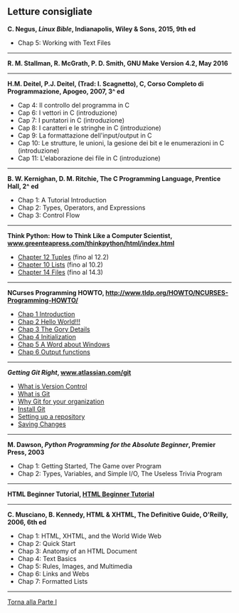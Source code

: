 ## Letture consigliate

**C. Negus, *Linux Bible*, Indianapolis, Wiley & Sons, 2015, 9th ed**

* Chap 5: Working with Text Files

---

**R. M. Stallman, R. McGrath, P. D. Smith, GNU Make Version 4.2, May 2016**

---

**H.M. Deitel, P.J. Deitel, (Trad: I. Scagnetto), C, Corso Completo di Programmazione, Apogeo, 2007, 3^ ed**

* Cap 4: Il controllo del programma in C
* Cap 6: I vettori in C (introduzione)
* Cap 7: I puntatori in C (introduzione)
* Cap 8: I caratteri e le stringhe in C (introduzione)
* Cap 9: La formattazione dell'input/output in C
* Cap 10: Le strutture, le unioni, la gesione dei bit e le enumerazioni in C (introduzione)
* Cap 11: L'elaborazione dei file in C (introduzione)

---

**B. W. Kernighan, D. M. Ritchie, The C Programming Language, Prentice Hall, 2^ ed**

* Chap 1: A Tutorial Introduction
* Chap 2: Types, Operators, and Expressions
* Chap 3: Control Flow

---

**Think Python: How to Think Like a Computer Scientist, <a href="http://www.greenteapress.com/thinkpython/html/index.html">www.greenteapress.com/thinkpython/html/index.html</a>**

* <a href="http://www.greenteapress.com/thinkpython/html/thinkpython013.html">Chapter 12  Tuples</a> (fino al 12.2)
* <a href="http://www.greenteapress.com/thinkpython/html/thinkpython011.html">Chapter 10  Lists</a> (fino al 10.2)
* <a href="http://www.greenteapress.com/thinkpython/html/thinkpython015.html">Chapter 14  Files</a> (fino al 14.3)

---

**NCurses Programming HOWTO, <a href="http://www.tldp.org/HOWTO/NCURSES-Programming-HOWTO/">http://www.tldp.org/HOWTO/NCURSES-Programming-HOWTO/</a>**

* <a href="http://www.tldp.org/HOWTO/NCURSES-Programming-HOWTO/intro.html">Chap 1 Introduction</a>
* <a href="http://www.tldp.org/HOWTO/NCURSES-Programming-HOWTO/helloworld.html">Chap 2 Hello World!!!</a>
* <a href="http://www.tldp.org/HOWTO/NCURSES-Programming-HOWTO/gory.html">Chap 3 The Gory Details</a>
* <a href="http://www.tldp.org/HOWTO/NCURSES-Programming-HOWTO/init.html">Chap 4 Initialization</a>
* <a href="http://www.tldp.org/HOWTO/NCURSES-Programming-HOWTO/awordwindows.html">Chap 5 A Word about Windows</a>
* <a href="http://www.tldp.org/HOWTO/NCURSES-Programming-HOWTO/printw.html">Chap 6 Output functions</a>







---

***Getting Git Right*, <a href="https://www.atlassian.com/git">www.atlassian.com/git</a>**

* <a href="https://www.atlassian.com/git/tutorials/what-is-version-control">What is Version Control</a>
* <a href="https://www.atlassian.com/git/tutorials/what-is-git">What is Git</a>
* <a href="https://www.atlassian.com/git/tutorials/why-git">Why Git for your organization</a>
* <a href="https://www.atlassian.com/git/tutorials/install-git">Install Git</a>
* <a href="https://www.atlassian.com/git/tutorials/setting-up-a-repository">Setting up a repository</a>
* <a href="https://www.atlassian.com/git/tutorials/saving-changes">Saving Changes</a>


---

**M. Dawson, *Python Programming for the Absolute Beginner*, Premier Press, 2003**

* Chap 1: Getting Started, The Game over Program
* Chap 2: Types, Variables, and Simple I/O, The Useless Trivia Program


---

**HTML Beginner Tutorial, <a href="http://htmldog.com/guides/html/beginner/">HTML Beginner Tutorial</a>**

---

**C. Musciano, B. Kennedy, HTML & XHTML, The Definitive Guide, O'Reilly, 2006, 6th ed**

* Chap 1: HTML, XHTML, and the World Wide Web
* Chap 2: Quick Start
* Chap 3: Anatomy of an HTML Document
* Chap 4: Text Basics
* Chap 5: Rules, Images, and Multimedia
* Chap 6: Links and Webs
* Chap 7: Formatted Lists

---

<a href="/activities/1">Torna alla Parte I</a>
